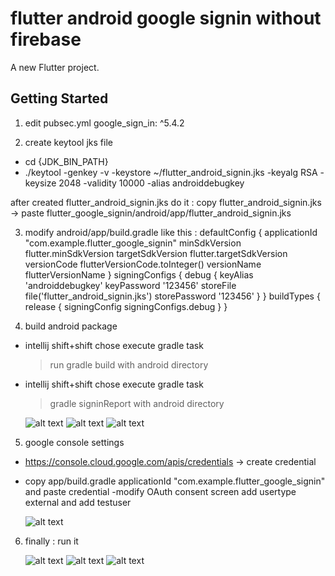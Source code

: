 # flutter android google signin without firebase

A new Flutter project.

## Getting Started

1) edit pubsec.yml
  google_sign_in: ^5.4.2

2) create keytool jks file 
  - cd {JDK_BIN_PATH}
  - ./keytool -genkey -v -keystore ~/flutter_android_signin.jks -keyalg RSA -keysize 2048 -validity 10000 -alias androiddebugkey

  after created flutter_android_signin.jks 
  do it : copy flutter_android_signin.jks -> paste flutter_google_signin/android/app/flutter_android_signin.jks

3) modify android/app/build.gradle
    like this :
    defaultConfig {
        applicationId "com.example.flutter_google_signin"
        minSdkVersion flutter.minSdkVersion
        targetSdkVersion flutter.targetSdkVersion
        versionCode flutterVersionCode.toInteger()
        versionName flutterVersionName
    }
    signingConfigs {
        debug {
            keyAlias 'androiddebugkey'
            keyPassword '123456'
            storeFile file('flutter_android_signin.jks')
            storePassword '123456'
        }
    }
    buildTypes {
        release {
            signingConfig signingConfigs.debug
        }
    }

4) build android package
 - intellij shift+shift
   chose execute gradle task
   >run gradle build with android directory
   
 - intellij shift+shift
   chose execute gradle task
   >gradle signinReport with android directory

   ![alt text]()
   ![alt text]()
   ![alt text]()

5) google console settings 
 - https://console.cloud.google.com/apis/credentials -> create credential
 - copy app/build.gradle applicationId "com.example.flutter_google_signin" and paste credential
 -modify OAuth consent screen add usertype external and add testuser

   ![alt text]()

6) finally : run it

   ![alt text]()
   ![alt text]()
   ![alt text]()